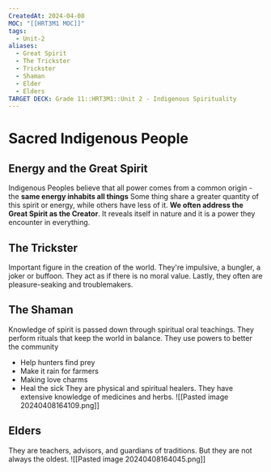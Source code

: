 ```yaml
---
CreatedAt: 2024-04-08
MOC: "[[HRT3M1 MOC]]"
tags:
  - Unit-2
aliases:
  - Great Spirit
  - The Trickster
  - Trickster
  - Shaman
  - Elder
  - Elders
TARGET DECK: Grade 11::HRT3M1::Unit 2 - Indigenous Spirituality
---
```

# Sacred Indigenous People

## Energy and the Great Spirit
Indigenous Peoples believe that all power comes from a common origin - the **same energy inhabits all things**
Some thing share a greater quantity of this spirit or energy, while others have less of it.
**We often address the Great Spirit as the Creator**. It reveals itself in nature and it is a power they encounter in everything.
<!--ID: 1718379549878-->


## The Trickster
Important figure in the creation of the world. They're impulsive, a bungler, a joker or buffoon. They act as if there is no moral value. Lastly, they often are pleasure-seaking and troublemakers.
<!--ID: 1757893915841-->



## The Shaman
Knowledge of spirit is passed down through spiritual oral teachings. They perform rituals that keep the world in balance.
They use powers to better the community
- Help hunters find prey
- Make it rain for farmers
- Making love charms
- Heal the sick
They are physical and spiritual healers. They have extensive knowledge of medicines and herbs. ![[Pasted image 20240408164109.png]]
<!--ID: 1719079170864-->



## Elders
They are teachers, advisors, and guardians of traditions. But they are not always the oldest.
![[Pasted image 20240408164045.png]]
<!--ID: 1718379549889-->
